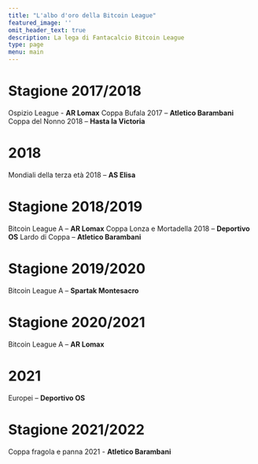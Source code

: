```yaml
---
title: "L'albo d'oro della Bitcoin League"
featured_image: ''
omit_header_text: true
description: La lega di Fantacalcio Bitcoin League
type: page
menu: main
---
```


# Stagione 2017/2018

Ospizio League - __AR Lomax__
Coppa Bufala 2017 – __Atletico Barambani__
Coppa del Nonno 2018 – __Hasta la Victoria__

# 2018

Mondiali della terza età 2018 – __AS Elisa__

# Stagione 2018/2019

Bitcoin League A – __AR Lomax__
Coppa Lonza e Mortadella 2018 – __Deportivo OS__
Lardo di Coppa – __Atletico Barambani__

# Stagione 2019/2020

Bitcoin League A – __Spartak Montesacro__

# Stagione 2020/2021

Bitcoin League A – __AR Lomax__

# 2021

Europei – __Deportivo OS__

# Stagione 2021/2022

Coppa fragola e panna 2021 - __Atletico Barambani__

